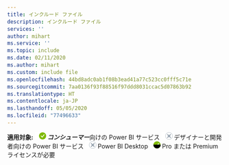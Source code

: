 ```yaml
---
title: インクルード ファイル
description: インクルード ファイル
services: ''
author: mihart
ms.service: ''
ms.topic: include
ms.date: 02/11/2020
ms.author: mihart
ms.custom: include file
ms.openlocfilehash: 44bd8adc0ab1f08b3ead41a77c523cc0fff5c71e
ms.sourcegitcommit: 7aa0136f93f88516f97ddd8031ccac5d07863b92
ms.translationtype: HT
ms.contentlocale: ja-JP
ms.lasthandoff: 05/05/2020
ms.locfileid: "77496633"
---
```

<Token>**適用対象:** ![○](media/yes.png)***コンシューマー***向けの Power BI サービス ![×](media/no.png)デザイナーと開発者向けの Power BI サービス ![×](media/no.png)Power BI Desktop ![○](media/maybe.png)Pro または Premium ライセンスが必要 </Token>